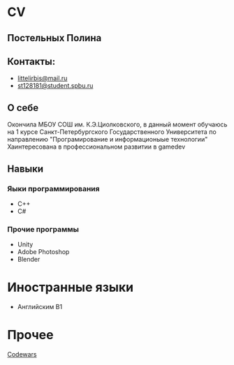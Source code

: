 # CV
## Постельных Полина
## Контакты:
- littelirbis@mail.ru
- st128181@student.spbu.ru

## О себе
Окончила МБОУ СОШ им. К.Э.Циолковского, в данный момент обучаюсь на 1 курсе Санкт-Петербургского Государственного Университета по направлению "Програмирование и информационыые технологии"
Хаинтересована в  профессиональном развитии в gamedev 

## Навыки
  ### Яыки программирования
  - C++
  - C#  
  ### Прочие программы
  - Unity
  - Adobe Photoshop
  - Blender

# Иностранные языки
- Английским B1

# Прочее
[Codewars](https://www.codewars.com/users/LittelIrbis/badges/large)
